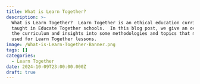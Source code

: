 ```yaml
---
title: What is Learn Together?
description: >-
  What is Learn Together?  Learn Together is an ethical education curriculum
  taught in Educate Together schools.  In this blog post, we give an overview of
  the curriculum and insights into some methodologies and topics that might be
  used for Learn Together lessons.
image: /What-is-Learn-Together-Banner.png
tags: []
categories:
  - Learn Together
date: 2024-10-09T23:00:00.000Z
draft: true
---
```


